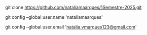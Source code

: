 git clone https://github.com/nataliamaarques/1Semestre-2025.git

git config –global user.name 'nataliamaarques'

git config –global user.email 'natalia.vmarques123@gmail.com'
